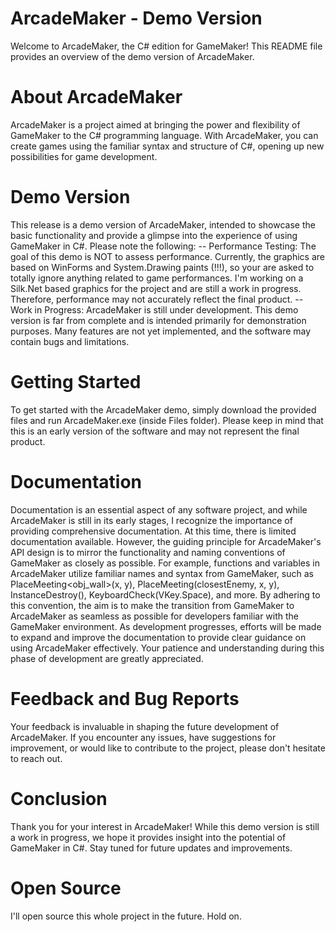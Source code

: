 # ArcadeMaker - Demo Version
Welcome to ArcadeMaker, the C# edition for GameMaker! This README file provides an overview of the demo version of ArcadeMaker.

# About ArcadeMaker
ArcadeMaker is a project aimed at bringing the power and flexibility of GameMaker to the C# programming language. With ArcadeMaker, you can create games using the familiar syntax and structure of C#, opening up new possibilities for game development.

# Demo Version
This release is a demo version of ArcadeMaker, intended to showcase the basic functionality and provide a glimpse into the experience of using GameMaker in C#. Please note the following:
-- Performance Testing: The goal of this demo is NOT to assess performance. Currently, the graphics are based on WinForms and System.Drawing paints (!!!), so your are asked to totally ignore anything related to game performances. I'm working on a Silk.Net based graphics for the project and are still a work in progress. Therefore, performance may not accurately reflect the final product.
-- Work in Progress: ArcadeMaker is still under development. This demo version is far from complete and is intended primarily for demonstration purposes. Many features are not yet implemented, and the software may contain bugs and limitations.

# Getting Started
To get started with the ArcadeMaker demo, simply download the provided files and run ArcadeMaker.exe (inside Files folder). Please keep in mind that this is an early version of the software and may not represent the final product.

# Documentation
Documentation is an essential aspect of any software project, and while ArcadeMaker is still in its early stages, I recognize the importance of providing comprehensive documentation. At this time, there is limited documentation available. However, the guiding principle for ArcadeMaker's API design is to mirror the functionality and naming conventions of GameMaker as closely as possible.
For example, functions and variables in ArcadeMaker utilize familiar names and syntax from GameMaker, such as PlaceMeeting<obj_wall>(x, y), PlaceMeeting(closestEnemy, x, y), InstanceDestroy(), KeyboardCheck(VKey.Space), and more. By adhering to this convention, the aim is to make the transition from GameMaker to ArcadeMaker as seamless as possible for developers familiar with the GameMaker environment.
As development progresses, efforts will be made to expand and improve the documentation to provide clear guidance on using ArcadeMaker effectively. Your patience and understanding during this phase of development are greatly appreciated.

# Feedback and Bug Reports
Your feedback is invaluable in shaping the future development of ArcadeMaker. If you encounter any issues, have suggestions for improvement, or would like to contribute to the project, please don't hesitate to reach out.

# Conclusion
Thank you for your interest in ArcadeMaker! While this demo version is still a work in progress, we hope it provides insight into the potential of GameMaker in C#. Stay tuned for future updates and improvements.

# Open Source
I'll open source this whole project in the future. Hold on.

